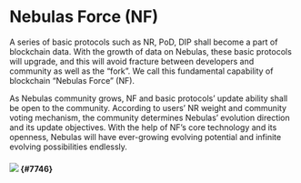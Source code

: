 # Nebulas Force \(NF\)

A series of basic protocols such as NR, PoD, DIP shall become a part of blockchain data. With the growth of data on Nebulas, these basic protocols will upgrade, and this will avoid fracture between developers and community as well as the “fork”. We call this fundamental capability of blockchain “Nebulas Force” \(NF\).

As Nebulas community grows, NF and basic protocols’ update ability shall be open to the community. According to users’ NR weight and community voting mechanism, the community determines Nebulas’ evolution direction and its update objectives. With the help of NF’s core technology and its openness, Nebulas will have ever-growing evolving potential and infinite evolving possibilities endlessly.

#### ![](https://cdn-images-1.medium.com/max/1600/1*nCY3t7JRHxTf73mXuRdI0w.png) {#7746}

